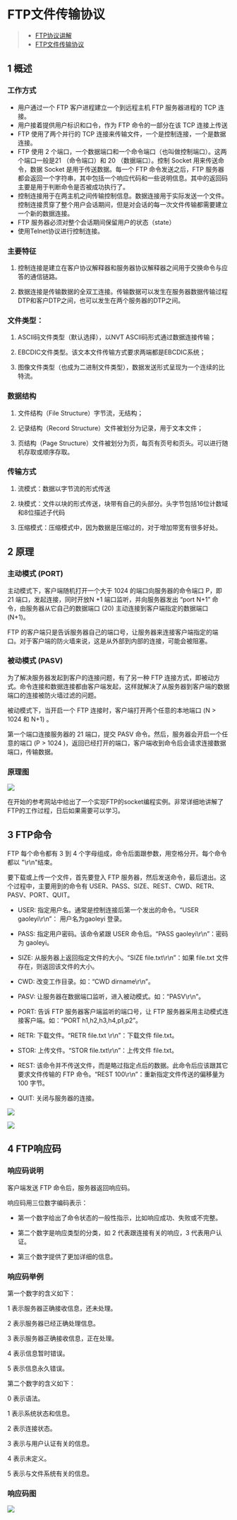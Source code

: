 # FTP文件传输协议

> * [FTP协议讲解](https://blog.csdn.net/zhubao124/article/details/81662775)
> * [FTP文件传输协议](https://blog.csdn.net/andrewniu/article/details/81181696)


## 1 概述

### 工作方式
* 用户通过一个 FTP 客户进程建立一个到远程主机 FTP 服务器进程的 TCP 连接。
* 用户接着提供用户标识和口令，作为 FTP 命令的一部分在该 TCP 连接上传送
* FTP 使用了两个并行的 TCP 连接来传输文件，一个是控制连接，一个是数据连接。
* FTP 使用 2 个端口，一个数据端口和一个命令端口（也叫做控制端口）。这两个端口一般是21 （命令端口）和 20 （数据端口）。控制 Socket 用来传送命令，数据 Socket 是用于传送数据。每一个 FTP 命令发送之后，FTP 服务器都会返回一个字符串，其中包括一个响应代码和一些说明信息。其中的返回码主要是用于判断命令是否被成功执行了。
* 控制连接用于在两主机之间传输控制信息。数据连接用于实际发送一个文件。控制连接贯穿了整个用户会话期间，但是对会话的每一次文件传输都需要建立一个新的数据连接。
* FTP 服务器必须对整个会话期间保留用户的状态（state）
* 使用Telnet协议进行控制连接。

### 主要特征

1. 控制连接是建立在客户协议解释器和服务器协议解释器之间用于交换命令与应答的通信链路。

2. 数据连接是传输数据的全双工连接。传输数据可以发生在服务器数据传输过程DTP和客户DTP之间，也可以发生在两个服务器的DTP之间。

### 文件类型：

1. ASCII码文件类型（默认选择），以NVT ASCII码形式通过数据连接传输；

2. EBCDIC文件类型。该文本文件传输方式要求两端都是EBCDIC系统；

3. 图像文件类型（也成为二进制文件类型），数据发送形式呈现为一个连续的比特流。

### 数据结构

1. 文件结构（File Structure）字节流，无结构；

2. 记录结构（Record Structure）文件被划分为记录，用于文本文件；

3. 页结构（Page Structure）文件被划分为页，每页有页号和页头。可以进行随机存取或顺序存取。

### 传输方式

1. 流模式：数据以字节流的形式传送

2. 块模式：文件以块的形式传送，块带有自己的头部分。头字节包括16位计数域和8位描述子代码

3. 压缩模式：压缩模式中，因为数据是压缩过的，对于增加带宽有很多好处。


## 2 原理

### 主动模式 (PORT)

主动模式下，客户端随机打开一个大于 1024 的端口向服务器的命令端口 P，即 21 端口，发起连接，同时开放N +1 端口监听，并向服务器发出 “port N+1” 命令，由服务器从它自己的数据端口 (20) 主动连接到客户端指定的数据端口 (N+1)。

FTP 的客户端只是告诉服务器自己的端口号，让服务器来连接客户端指定的端口。对于客户端的防火墙来说，这是从外部到内部的连接，可能会被阻塞。

### 被动模式 (PASV)
为了解决服务器发起到客户的连接问题，有了另一种 FTP 连接方式，即被动方式。命令连接和数据连接都由客户端发起，这样就解决了从服务器到客户端的数据端口的连接被防火墙过滤的问题。

被动模式下，当开启一个 FTP 连接时，客户端打开两个任意的本地端口 (N > 1024 和 N+1) 。

第一个端口连接服务器的 21 端口，提交 PASV 命令。然后，服务器会开启一个任意的端口 (P > 1024 )，返回已经打开的端口，客户端收到命令后会请求连接数据端口，传输数据。

### 原理图
![](image/FTP原理图.png)

在开始的参考网站中给出了一个实现FTP的socket编程实例。非常详细地讲解了FTP的工作过程，日后如果需要可以学习。

## 3 FTP命令

FTP 每个命令都有 3 到 4 个字母组成，命令后面跟参数，用空格分开。每个命令都以 "\r\n"结束。

要下载或上传一个文件，首先要登入 FTP 服务器，然后发送命令，最后退出。这个过程中，主要用到的命令有 USER、PASS、SIZE、REST、CWD、RETR、PASV、PORT、QUIT。

* USER: 指定用户名。通常是控制连接后第一个发出的命令。“USER gaoleyi\r\n”： 用户名为gaoleyi 登录。

* PASS: 指定用户密码。该命令紧跟 USER 命令后。“PASS gaoleyi\r\n”：密码为 gaoleyi。

* SIZE: 从服务器上返回指定文件的大小。“SIZE file.txt\r\n”：如果 file.txt 文件存在，则返回该文件的大小。

* CWD: 改变工作目录。如：“CWD dirname\r\n”。

* PASV: 让服务器在数据端口监听，进入被动模式。如：“PASV\r\n”。

* PORT: 告诉 FTP 服务器客户端监听的端口号，让 FTP 服务器采用主动模式连接客户端。如：“PORT h1,h2,h3,h4,p1,p2”。

* RETR: 下载文件。“RETR file.txt \r\n”：下载文件 file.txt。

* STOR: 上传文件。“STOR file.txt\r\n”：上传文件 file.txt。

* REST: 该命令并不传送文件，而是略过指定点后的数据。此命令后应该跟其它要求文件传输的 FTP 命令。“REST 100\r\n”：重新指定文件传送的偏移量为 100 字节。

* QUIT: 关闭与服务器的连接。

![](image/FTP命令1.png)

![](image/FTP命令2.png)

## 4 FTP响应码

### 响应码说明
客户端发送 FTP 命令后，服务器返回响应码。

响应码用三位数字编码表示：
* 第一个数字给出了命令状态的一般性指示，比如响应成功、失败或不完整。

* 第二个数字是响应类型的分类，如 2 代表跟连接有关的响应，3 代表用户认证。

* 第三个数字提供了更加详细的信息。

### 响应码举例

第一个数字的含义如下：

1 表示服务器正确接收信息，还未处理。

2 表示服务器已经正确处理信息。

3 表示服务器正确接收信息，正在处理。

4 表示信息暂时错误。

5 表示信息永久错误。

第二个数字的含义如下：

0 表示语法。

1 表示系统状态和信息。

2 表示连接状态。

3 表示与用户认证有关的信息。

4 表示未定义。

5 表示与文件系统有关的信息。

### 响应码图
![](image/FTP响应码.png)